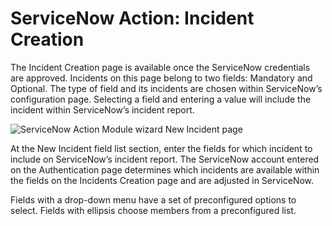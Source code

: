 # ServiceNow Action: Incident Creation

The Incident Creation page is available once the ServiceNow credentials are approved. Incidents on this page belong to two fields: Mandatory and Optional. The type of field and its incidents are chosen within ServiceNow’s configuration page. Selecting a field and entering a value will include the incident within ServiceNow’s incident report.

![ServiceNow Action Module wizard New Incident page](/img/product_docs/accessanalyzer/accessanalyzer/enterpriseauditor/admin/action/servicenow/incidentcreation.png)

At the New Incident field list section, enter the fields for which incident to include on ServiceNow’s incident report. The ServiceNow account entered on the Authentication page determines which incidents are available within the fields on the Incidents Creation page and are adjusted in ServiceNow.

Fields with a drop-down menu have a set of preconfigured options to select. Fields with ellipsis choose members from a preconfigured list.
